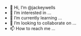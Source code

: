 - 👋 Hi, I’m @jackeywells
- 👀 I’m interested in ...
- 🌱 I’m currently learning ...
- 💞️ I’m looking to collaborate on ...
- 📫 How to reach me ...

<!---
jackeywells/jackeywells is a ✨ special ✨ repository because its `README.md` (this file) appears on your GitHub profile.
You can click the Preview link to take a look at your changes.
--->
